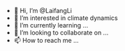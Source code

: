 - 👋 Hi, I’m @LaifangLi
- 👀 I’m interested in climate dynamics
- 🌱 I’m currently learning ...
- 💞️ I’m looking to collaborate on ...
- 📫 How to reach me ...

<!---
LaifangLi/LaifangLi is a ✨ special ✨ repository because its `README.md` (this file) appears on your GitHub profile.
You can click the Preview link to take a look at your changes.
--->
